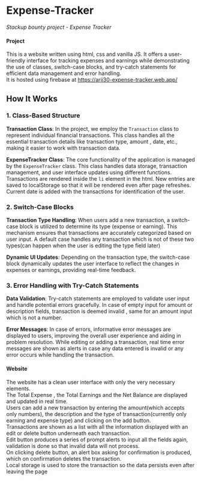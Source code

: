 # Expense-Tracker
_Stackup bounty project - Expense Tracker_
#### Project
This is a website written using html, css and vanilla JS. It offers a user-friendly interface for tracking expenses and earnings while demonstrating the use of classes, switch-case blocks, and try-catch statements for efficient data management and error handling.<br> 
It is hosted using firebase at https://arji30-expense-tracker.web.app/
## How It Works

### 1. Class-Based Structure

**Transaction Class**: In the project, we employ the `Transaction` class to represent individual financial transactions. This class handles all the essential transaction details like transaction type, amount , date, etc., making it easier to work with transaction data.

**ExpenseTracker Class**: The core functionality of the application is managed by the `ExpenseTracker` class. This class handles data storage, transaction management, and user interface updates using different functions. Transactions are rendered inside the `li` element in the html. New entries are saved to localStorage so that it will be rendered even after page refreshes. Current date is added with the transactions for identification of the user.

### 2. Switch-Case Blocks

**Transaction Type Handling**: When users add a new transaction, a switch-case block is utilized to determine its type (expense or earning). This mechanism ensures that transactions are accurately categorized based on user input. A default case handles any transaction which is not of these two types(can happen when the user is editing the type field later)

**Dynamic UI Updates**: Depending on the transaction type, the switch-case block dynamically updates the user interface to reflect the changes in expenses or earnings, providing real-time feedback.

### 3. Error Handling with Try-Catch Statements

**Data Validation**: Try-catch statements are employed to validate user input and handle potential errors gracefully. In case of empty input for amount or description fields, transaction is deemed invalid , same for an amount input which is not a number.

**Error Messages**: In case of errors, informative error messages are displayed to users, improving the overall user experience and aiding in problem resolution. While editing or adding a transaction, real time error messages are shown as alerts in case any data entered is invalid or any error occurs while handling the transaction.


#### Website
The website has a clean user interface with only the very necessary elements.<br>
The Total Expense , the Total Earnings and the Net Balance are displayed and updated in real time. <br>
Users can add a new transaction by entering the amount(which accepts only numbers), the description and the type of transaction(currently only earning and expense type) and clicking on the add button. <br>
Transactions are shown as a list with all the information displayed with an edit or delete button underneath each transaction. <br>
Edit button produces a series of prompt alerts to input all the fields again, validation is done so that invalid data will not process. <br>
On clicking delete button, an alert box asking for confirmation is produced, which on confirmation deletes the transaction.<br>
Local storage is used to store the transaction so the data persists even after leaving the page<br>
